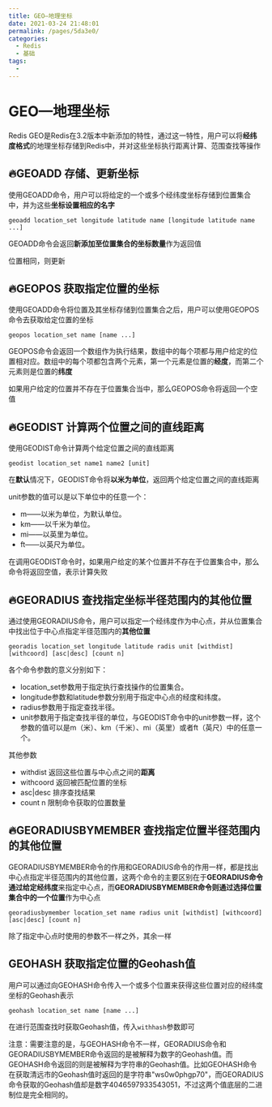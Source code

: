 ```yaml
---
title: GEO—地理坐标
date: 2021-03-24 21:48:01
permalink: /pages/5da3e0/
categories:
  - Redis
  - 基础
tags:
  - 
---
```


# GEO—地理坐标

Redis GEO是Redis在3.2版本中新添加的特性，通过这一特性，用户可以将**经纬度格式**的地理坐标存储到Redis中，并对这些坐标执行距离计算、范围查找等操作



## 🔥GEOADD 存储、更新坐标

使用GEOADD命令，用户可以将给定的一个或多个经纬度坐标存储到位置集合中，并为这些**坐标设置相应的名字**

```
geoadd location_set longitude latitude name [longitude latitude name ...]
```

GEOADD命令会返回**新添加至位置集合的坐标数量**作为返回值

位置相同，则更新



## 🔥GEOPOS 获取指定位置的坐标

使用GEOADD命令将位置及其坐标存储到位置集合之后，用户可以使用GEOPOS命令去获取给定位置的坐标

```
geopos location_set name [name ...]
```

GEOPOS命令会返回一个数组作为执行结果，数组中的每个项都与用户给定的位置相对应。数组中的每个项都包含两个元素，第一个元素是位置的**经度**，而第二个元素则是位置的**纬度**

如果用户给定的位置并不存在于位置集合当中，那么GEOPOS命令将返回一个空值



## 🔥GEODIST 计算两个位置之间的直线距离

使用GEODIST命令计算两个给定位置之间的直线距离

```
geodist location_set name1 name2 [unit]
```

在**默认**情况下，GEODIST命令将**以米为单位**，返回两个给定位置之间的直线距离

unit参数的值可以是以下单位中的任意一个：

*   m——以米为单位，为默认单位。
*   km——以千米为单位。
*   mi——以英里为单位。
*   ft——以英尺为单位。

在调用GEODIST命令时，如果用户给定的某个位置并不存在于位置集合中，那么命令将返回空值，表示计算失败





## 🔥GEORADIUS 查找指定坐标半径范围内的其他位置

通过使用GEORADIUS命令，用户可以指定一个经纬度作为中心点，并从位置集合中找出位于中心点指定半径范围内的**其他位置**

```
georadis location_set longitude latitude radis unit [withdist] [withcoord] [asc|desc] [count n]
```

各个命令参数的意义分别如下：

*   location_set参数用于指定执行查找操作的位置集合。
*   longitude参数和latitude参数分别用于指定中心点的经度和纬度。
*   radius参数用于指定查找半径。
*   unit参数用于指定查找半径的单位，与GEODIST命令中的unit参数一样，这个参数的值可以是m（米）、km（千米）、mi（英里）或者ft（英尺）中的任意一个。

其他参数

*   withdist 返回这些位置与中心点之间的**距离**
*   withcoord 返回被匹配位置的坐标
*   asc|desc 排序查找结果
*   count n 限制命令获取的位置数量



## 🔥GEORADIUSBYMEMBER 查找指定位置半径范围内的其他位置

GEORADIUSBYMEMBER命令的作用和GEORADIUS命令的作用一样，都是找出中心点指定半径范围内的其他位置，这两个命令的主要区别在于**GEORADIUS命令通过给定经纬度**来指定中心点，而**GEORADIUSBYMEMBER命令则通过选择位置集合中的一个位置**作为中心点

```
georadiusbymember location_set name radius unit [withdist] [withcoord] [asc|desc] [count n]
```

除了指定中心点时使用的参数不一样之外，其余一样



## GEOHASH 获取指定位置的Geohash值

用户可以通过向GEOHASH命令传入一个或多个位置来获得这些位置对应的经纬度坐标的Geohash表示

```
geohash location_set name [name ...]
```

在进行范围查找时获取Geohash值，传入`withhash`参数即可

注意：需要注意的是，与GEOHASH命令不一样，GEORADIUS命令和GEORADIUSBYMEMBER命令返回的是被解释为数字的Geohash值。而GEOHASH命令返回的则是被解释为字符串的Geohash值。比如GEOHASH命令在获取清远市的Geohash值时返回的是字符串"ws0w0phgp70"，而GEORADIUS命令获取的Geohash值却是数字4046597933543051，不过这两个值底层的二进制位是完全相同的。
